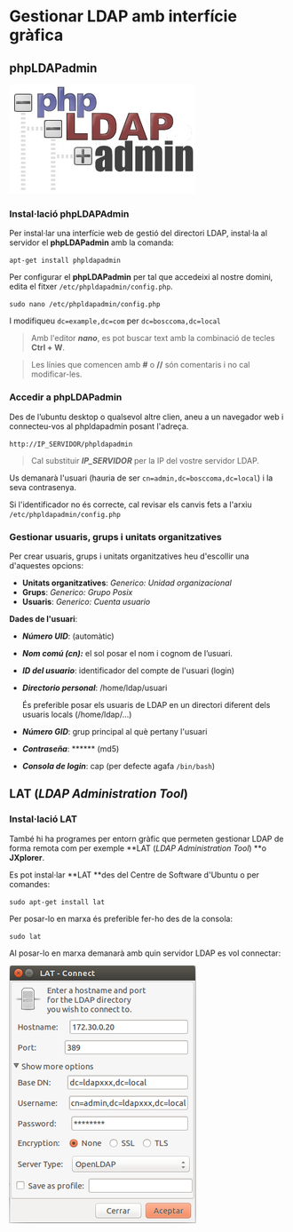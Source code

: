 # Gestionar LDAP amb interfície gràfica

## phpLDAPadmin

![phpLDAPadmin](/assets/phpLDAPadmin.jpg)

### Instal·lació phpLDAPAdmin

Per instal·lar una interfície web de gestió del directori LDAP, instal·la al servidor el **phpLDAPadmin** amb la comanda:

  `apt-get install phpldapadmin`

Per configurar el **phpLDAPadmin** per tal que accedeixi al nostre domini, edita el fitxer `/etc/phpldapadmin/config.php`.

  `sudo nano /etc/phpldapadmin/config.php`

I modifiqueu `dc=example,dc=com` per `dc=bosccoma,dc=local`

> Amb l'editor _**nano**_, es pot buscar text amb la combinació de tecles **Ctrl + W**.

> Les línies que comencen amb **#** o **//** són comentaris i no cal modificar-les.

### Accedir a phpLDAPadmin

Des de l’ubuntu desktop o qualsevol altre clien, aneu a un navegador web i connecteu-vos al phpldapadmin posant l'adreça.

  `http://IP_SERVIDOR/phpldapadmin`
  
> Cal substituir _**IP_SERVIDOR**_ per la IP del vostre servidor LDAP.

Us demanarà l'usuari (hauria de ser `cn=admin,dc=bosccoma,dc=local`) i la seva contrasenya.

Si l'identificador no és correcte, cal revisar els canvis fets a l'arxiu `/etc/phpldapadmin/config.php`

### Gestionar usuaris, grups i unitats organitzatives

Per crear usuaris, grups i unitats organitzatives heu d'escollir una d'aquestes opcions:

* **Unitats organitzatives**: _Generico: Unidad organizacional_
* **Grups**: _Generico: Grupo Posix_
* **Usuaris**: _Generico: Cuenta usuario_

**Dades de l'usuari**:

* **_Número UID_**: (automàtic)
* **_Nom comú (cn):_** el sol posar el nom i cognom de l’usuari.
* **_ID del usuario_**: identificador del compte de l'usuari (login)
* **_Directorio personal_**: /home/ldap/usuari

    És preferible posar els usuaris de LDAP en un directori diferent dels usuaris locals (/home/ldap/...)
* **_Número GID_**: grup principal al què pertany l'usuari
* **_Contraseña_**: \*\*\*\*\*\* (md5)
* **_Consola de login_**: cap (per defecte agafa `/bin/bash`)


## LAT (_LDAP Administration Tool_)

### Instal·lació LAT

També hi ha programes per entorn gràfic que permeten gestionar LDAP de forma remota com per exemple **LAT (_LDAP Administration Tool_) **o **JXplorer**.

Es pot instal·lar **LAT **des del Centre de Software d'Ubuntu o per comandes:

`sudo apt-get install lat`

Per posar-lo en marxa és preferible fer-ho des de la consola:

`sudo lat`

Al posar-lo en marxa demanarà amb quin servidor LDAP es vol connectar:

![LAT](/assets/LAT.png)